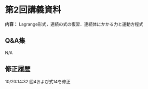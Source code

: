 # 第2回講義資料  
**内容：**  Lagrange形式，連続の式の復習．連続体にかかる力と運動方程式
## Q&A集 
N/A
## 修正履歴  
10/20:14:32  図4および式14を修正

